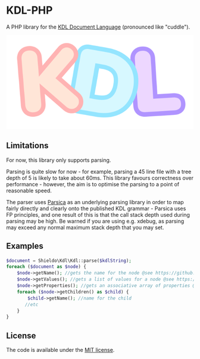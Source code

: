 # KDL-PHP

A PHP library for the [KDL Document Language](https://kdl.dev) (pronounced like "cuddle").

![alt text](./kdl.svg "KDL logo")

## Limitations

For now, this library only supports parsing.

Parsing is quite slow for now - for example, parsing a 45 line file with a tree depth of 5 is likely to take about 60ms. This library favours correctness over performance - however, the aim is to optimise the parsing to a point of reasonable speed.

The parser uses [Parsica](https://parsica.verraes.net/) as an underlying parsing library in order to map fairly directly and clearly onto the published KDL grammar - Parsica uses FP principles, and one result of this is that the call stack depth used during parsing may be high. Be warned if you are using e.g. xdebug, as parsing may exceed any normal maximum stack depth that you may set.

## Examples

```php
$document = Shieldo\Kdl\Kdl::parse($kdlString);
foreach ($document as $node) {
    $node->getName(); //gets the name for the node @see https://github.com/kdl-org/kdl/blob/main/SPEC.md#node
    $node->getValues(); //gets a list of values for a node @see https://github.com/kdl-org/kdl/blob/main/SPEC.md#value
    $node->getProperties(); //gets an associative array of properties @see https://github.com/kdl-org/kdl/blob/main/SPEC.md#property
    foreach ($node->getChildren() as $child) {
        $child->getName(); //name for the child
       //etc
    }
}
```

## License

The code is available under the [MIT license](LICENSE).